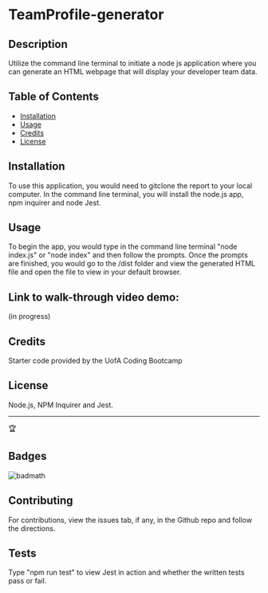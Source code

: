 # TeamProfile-generator

    
## Description 
Utilize the command line terminal to initiate a node js application where you can generate an HTML webpage that will display your developer team data. 

## Table of Contents 
* [Installation](#installation)
* [Usage](#usage)
* [Credits](#credits)
* [License](#license)

## Installation 
To use this application, you would need to gitclone the report to your local computer. In the command line terminal, you will install the node.js app, npm inquirer and node Jest.

## Usage 
To begin the app, you would type in the command line terminal "node index.js" or "node index" and then follow the prompts. Once the prompts are finished, you would go to the /dist folder and view the generated HTML file and open the file to view in your default browser. 

## Link to walk-through video demo:
(in progress)
    
## Credits 
Starter code provided by the UofA Coding Bootcamp

## License 
Node.js, NPM Inquirer and Jest.

---
🏆 
## Badges
![badmath](https://img.shields.io/github/languages/top/nielsenjared/badmath)

## Contributing 
For contributions, view the issues tab, if any, in the Github repo and follow the directions.

## Tests 
Type "npm run test" to view Jest in action and whether the written tests pass or fail.
